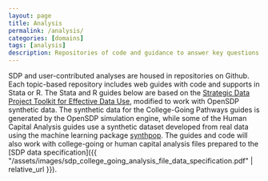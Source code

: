 ```yaml
---
layout: page
title: Analysis
permalink: /analysis/
categories: [domains]
tags: [analysis]
description: Repositories of code and guidance to answer key questions in important education domains.
---
```

SDP and user-contributed analyses are housed in repositories on Github. Each topic-based repository includes web guides with code and supports in Stata or R. The Stata and R guides below are based on the [Strategic Data Project Toolkit for Effective Data Use](https://sdp.cepr.harvard.edu/toolkit-effective-data-use), modified to work with OpenSDP synthetic data. The synthetic data for the College-Going Pathways guides is generated by the OpenSDP simulation engine, while some of the Human Capital Analysis guides use a synthetic dataset developed from real data using the machine learning package [synthpop](https://cran.r-project.org/web/packages/synthpop/index.html). The guides and code will also work with college-going or human capital analysis files prepared to the [SDP data specification]({{ "/assets/images/sdp_college_going_analysis_file_data_specification.pdf" | relative_url }}).
